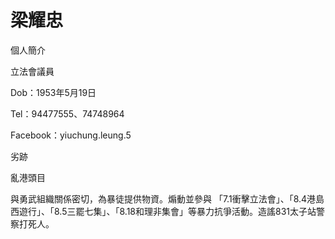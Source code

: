 # 梁耀忠


個人簡介

立法會議員

Dob：1953年5月19日

Tel：94477555、74748964

Facebook：yiuchung.leung.5

劣跡

亂港頭目


與勇武組織關係密切，為暴徒提供物資。煽動並參與 「7.1衝擊立法會」、「8.4港島西遊行」、「8.5三罷七集」、「8.18和理非集會」等暴力抗爭活動。造謠831太子站警察打死人。
